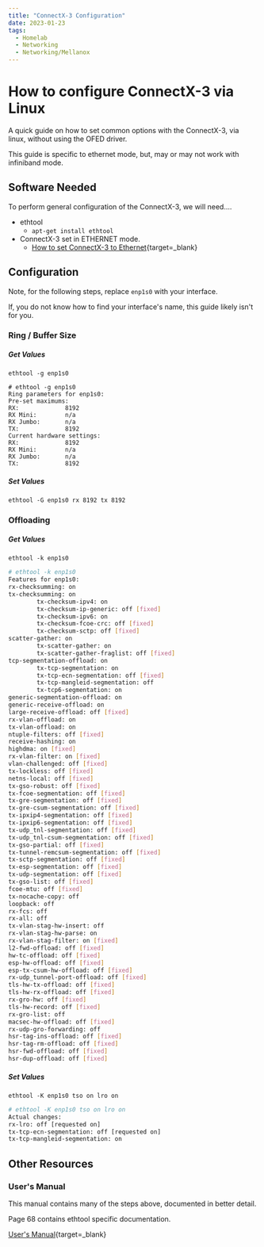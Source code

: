 ```yaml
---
title: "ConnectX-3 Configuration"
date: 2023-01-23
tags:
  - Homelab
  - Networking
  - Networking/Mellanox
---
```


# How to configure ConnectX-3 via Linux

A quick guide on how to set common options with the ConnectX-3, via linux, without using the OFED driver.

This guide is specific to ethernet mode, but, may or may not work with infiniband mode.

<!-- more -->

## Software Needed

To perform general configuration of the ConnectX-3, we will need....

* ethtool
    * `apt-get install ethtool`
* ConnectX-3 set in ETHERNET mode.
    * [How to set ConnectX-3 to Ethernet](./2023-01-23-ConnectX3-PortMode.md){target=_blank}


## Configuration

Note, for the following steps, replace `enp1s0` with your interface.

If, you do not know how to find your interface's name, this guide likely isn't for you.

### Ring / Buffer Size

##### Get Values

`ethtool -g enp1s0`

```
# ethtool -g enp1s0
Ring parameters for enp1s0:
Pre-set maximums:
RX:             8192
RX Mini:        n/a
RX Jumbo:       n/a
TX:             8192
Current hardware settings:
RX:             8192
RX Mini:        n/a
RX Jumbo:       n/a
TX:             8192
```

##### Set Values

`ethtool -G enp1s0 rx 8192 tx 8192`

### Offloading

##### Get Values

`ethtool -k enp1s0`

``` bash
# ethtool -k enp1s0
Features for enp1s0:
rx-checksumming: on
tx-checksumming: on
        tx-checksum-ipv4: on
        tx-checksum-ip-generic: off [fixed]
        tx-checksum-ipv6: on
        tx-checksum-fcoe-crc: off [fixed]
        tx-checksum-sctp: off [fixed]
scatter-gather: on
        tx-scatter-gather: on
        tx-scatter-gather-fraglist: off [fixed]
tcp-segmentation-offload: on
        tx-tcp-segmentation: on
        tx-tcp-ecn-segmentation: off [fixed]
        tx-tcp-mangleid-segmentation: off
        tx-tcp6-segmentation: on
generic-segmentation-offload: on
generic-receive-offload: on
large-receive-offload: off [fixed]
rx-vlan-offload: on
tx-vlan-offload: on
ntuple-filters: off [fixed]
receive-hashing: on
highdma: on [fixed]
rx-vlan-filter: on [fixed]
vlan-challenged: off [fixed]
tx-lockless: off [fixed]
netns-local: off [fixed]
tx-gso-robust: off [fixed]
tx-fcoe-segmentation: off [fixed]
tx-gre-segmentation: off [fixed]
tx-gre-csum-segmentation: off [fixed]
tx-ipxip4-segmentation: off [fixed]
tx-ipxip6-segmentation: off [fixed]
tx-udp_tnl-segmentation: off [fixed]
tx-udp_tnl-csum-segmentation: off [fixed]
tx-gso-partial: off [fixed]
tx-tunnel-remcsum-segmentation: off [fixed]
tx-sctp-segmentation: off [fixed]
tx-esp-segmentation: off [fixed]
tx-udp-segmentation: off [fixed]
tx-gso-list: off [fixed]
fcoe-mtu: off [fixed]
tx-nocache-copy: off
loopback: off
rx-fcs: off
rx-all: off
tx-vlan-stag-hw-insert: off
rx-vlan-stag-hw-parse: on
rx-vlan-stag-filter: on [fixed]
l2-fwd-offload: off [fixed]
hw-tc-offload: off [fixed]
esp-hw-offload: off [fixed]
esp-tx-csum-hw-offload: off [fixed]
rx-udp_tunnel-port-offload: off [fixed]
tls-hw-tx-offload: off [fixed]
tls-hw-rx-offload: off [fixed]
rx-gro-hw: off [fixed]
tls-hw-record: off [fixed]
rx-gro-list: off
macsec-hw-offload: off [fixed]
rx-udp-gro-forwarding: off
hsr-tag-ins-offload: off [fixed]
hsr-tag-rm-offload: off [fixed]
hsr-fwd-offload: off [fixed]
hsr-dup-offload: off [fixed]
```

##### Set Values


`ethtool -K enp1s0 tso on lro on`

``` bash
# ethtool -K enp1s0 tso on lro on
Actual changes:
rx-lro: off [requested on]
tx-tcp-ecn-segmentation: off [requested on]
tx-tcp-mangleid-segmentation: on
```








## Other Resources

### User's Manual

This manual contains many of the steps above, documented in better detail.

Page 68 contains ethtool specific documentation.

[User's Manual](https://dl.dell.com/manuals/all-products/esuprt_ser_stor_net/esuprt_pedge_srvr_ethnt_nic/mellanox-adapters_users-guide_en-us.pdf){target=_blank}